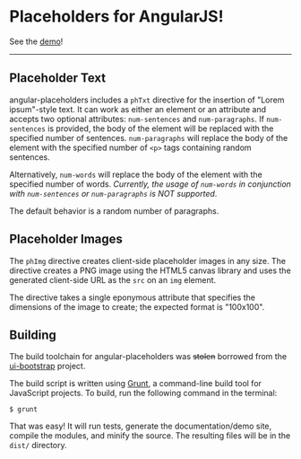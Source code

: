 # Placeholders for AngularJS!

See the [demo](http://joshdmiller.github.com/angular-placeholders)!

---

## Placeholder Text

angular-placeholders includes a `phTxt` directive for the insertion of
"Lorem ipsum"-style text. It can work as either an element or an attribute and
accepts two optional attributes: `num-sentences` and `num-paragraphs`. If
`num-sentences` is provided, the body of the element will be replaced with the
specified number of sentences. `num-paragraphs` will replace the body of the
element with the specified number of `<p>` tags containing random sentences.

Alternatively, `num-words` will replace the body of the element with the specified number of words. *Currently, the usage of `num-words` in conjunction with `num-sentences` or `num-paragraphs` is NOT supported*.

The default behavior is a random number of paragraphs.

## Placeholder Images

The `phImg` directive creates client-side placeholder images in any
size. The directive creates a PNG image using the HTML5 canvas library and
uses the generated client-side URL as the `src` on an `img` element.

The directive takes a single eponymous attribute that specifies the dimensions
of the image to create; the expected format is "100x100".

## Building

The build toolchain for angular-placeholders was ~~stolen~~ borrowed from the
[ui-bootstrap](http://github.com/angular-ui/bootstrap) project.

The build script is written using [Grunt](http://gruntjs.com), a command-line
build tool for JavaScript projects. To build, run the following command in the
terminal:

    $ grunt

That was easy! It will run tests, generate the documentation/demo site, compile
the modules, and minify the source. The resulting files will be in the `dist/`
directory.

